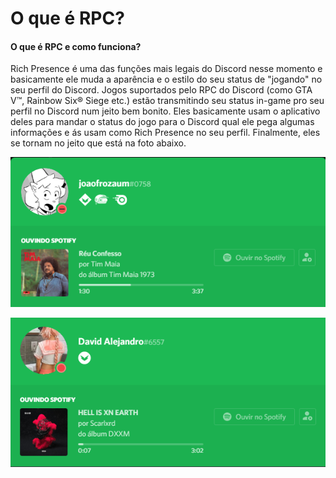 # O que é RPC?

#### O que é RPC e como funciona?

Rich Presence é uma das funções mais legais do Discord nesse momento e basicamente ele muda a aparência e o estilo do seu status de "jogando" no seu perfil do Discord. Jogos suportados pelo RPC do Discord \(como GTA V™, Rainbow Six® Siege etc.\) estão transmitindo seu status in-game pro seu perfil no Discord num jeito bem bonito. Eles basicamente usam o aplicativo deles para mandar o status do jogo para o Discord qual ele pega algumas informações e ás usam como Rich Presence no seu perfil. Finalmente, eles se tornam no jeito que está na foto abaixo.



![RPC do Spotify](../.gitbook/assets/spotify.png)

![RPC do Spotify](../.gitbook/assets/undefined%20%281%29.png)

